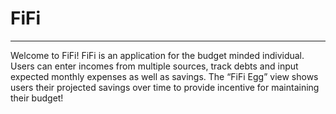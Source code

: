 # FiFi
--------

Welcome to FiFi! FiFi is an application for the budget minded individual. Users can enter incomes from multiple sources, track debts and input expected monthly expenses as well as savings. The “FiFi Egg” view shows users their projected savings over time to provide incentive for maintaining their budget!